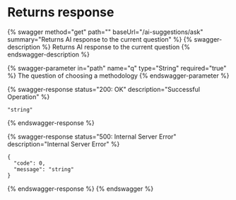 # Returns response

{% swagger method="get" path="" baseUrl="/ai-suggestions/ask" summary="Returns AI response to the current question" %}
{% swagger-description %}
Returns AI response to the current question
{% endswagger-description %}

{% swagger-parameter in="path" name="q" type="String" required="true" %}
The question of choosing a methodology
{% endswagger-parameter %}

{% swagger-response status="200: OK" description="Successful Operation" %}
```
"string"
```
{% endswagger-response %}

{% swagger-response status="500: Internal Server Error" description="Internal Server Error" %}
```
{
  "code": 0,
  "message": "string"
}
```
{% endswagger-response %}
{% endswagger %}
